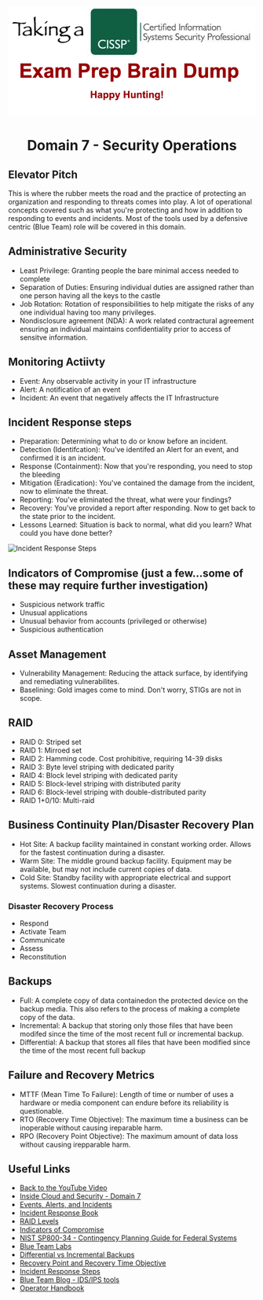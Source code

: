 ![Logo](https://github.com/n1cfury/takinacissp/blob/master/branding.png?raw=true)

# <p align=center>Domain 7 - Security Operations</p>

## Elevator Pitch
This is where the rubber meets the road and the practice of protecting an organization and responding to threats comes into play. A lot of operational concepts covered such as what you're protecting and how in addition to responding to events and incidents. Most of the tools used by a defensive centric (Blue Team) role will be covered in this domain.

## Administrative Security
- Least Privilege: Granting people the bare minimal access needed to complete 
- Separation of Duties: Ensuring individual duties are assigned rather than one person having all the keys to the castle
- Job Rotation: Rotation of responsibilities to help mitigate the risks of any one individual having too many privileges. 
- Nondisclosure agreement (NDA): A work related contractural agreement ensuring an individual maintains confidentiality prior to access of sensitve information.

## Monitoring Actiivty
- Event: Any observable activity in your IT infrastructure
- Alert: A notification of an event
- Incident: An event that negatively affects the IT Infrastructure

## Incident Response steps
- Preparation: Determining what to do or know before an incident.
- Detection (Identifcation): You've identifed an Alert for an event, and confirmed it is an incident.
- Response (Containment): Now that you're responding, you need to stop the bleeding
- Mitigation (Eradication): You've contained the damage from the incident, now to eliminate the threat.
- Reporting: You've eliminated the threat, what were your findings?
- Recovery: You've provided a report after responding. Now to get back to the state prior to the incident. 
- Lessons Learned: Situation is back to normal, what did you learn? What could you have done better?

![Incident Response Steps](https://cdn-cybersecurity.att.com/blog-content/incident-response-steps-comparison-guide-framework-side-by-side.jpg)

## Indicators of Compromise (just a few...some of these may require further investigation)
- Suspicious network traffic
- Unusual applications
- Unusual behavior from accounts (privileged or otherwise)
- Suspicious authentication

## Asset Management
- Vulnerability Management: Reducing the attack surface, by identifying and remediating vulnerabilites.
- Baselining: Gold images come to mind. Don't worry, STIGs are not in scope.

## RAID
- RAID 0: Striped set
- RAID 1: Mirroed set
- RAID 2: Hamming code. Cost prohibitive, requiring 14-39 disks
- RAID 3: Byte level striping with dedicated parity
- RAID 4: Block level striping with dedicated parity
- RAID 5: Block-level striping with distributed parity
- RAID 6: Block-level striping with double-distributed parity
- RAID 1+0/10: Multi-raid

## Business Continuity Plan/Disaster Recovery Plan
- Hot Site: A backup facility maintained in constant working order. Allows for the fastest continuation during a disaster.
- Warm Site: The middle ground backup facility. Equipment may be available, but may not include current copies of data.
- Cold Site: Standby facility with appropriate electrical and support systems. Slowest continuation during a disaster.

### Disaster Recovery Process
 - Respond
 - Activate Team
 - Communicate
 - Assess
 - Reconstitution

## Backups
- Full: A complete copy of data containedon the protected device on the backup media. This also refers to the process of making a complete copy of the data.
- Incremental: A backup that storing only those files that have been modifed since the time of the most recent full or incremental backup. 
- Differential: A backup that stores all files that have been modified since the time of the most recent full backup

## Failure and Recovery Metrics
- MTTF (Mean Time To Failure): Length of time or number of uses a hardware or media component can endure before its reliability is questionable.
- RTO (Recovery Time Objective): The maximum time a business can be inoperable without causing ireparable harm.
- RPO (Recovery Point Objective): The maximum amount of data loss without causing irepparable harm.

## Useful Links
- [Back to the YouTube Video](https://youtu.be/lQTHMS7X7rQ)
- [Inside Cloud and Security - Domain 7](https://www.youtube.com/watch?v=Vle4g2apsvc)
- [Events, Alerts, and Incidents](https://danielmiessler.com/study/event-alert-incident/)
- [Incident Response Book](https://www.amazon.com/Incident-Response-Computer-Forensics-Third/dp/0071798684/ref=asc_df_0071798684/?tag=hyprod-20&linkCode=df0&hvadid=312091457223&hvpos=&hvnetw=g&hvrand=7510202046434899008&hvpone=&hvptwo=&hvqmt=&hvdev=c&hvdvcmdl=&hvlocint=&hvlocphy=9031327&hvtargid=pla-464897074962&psc=1&tag=&ref=&adgrpid=62820903995&hvpone=&hvptwo=&hvadid=312091457223&hvpos=&hvnetw=g&hvrand=7510202046434899008&hvqmt=&hvdev=c&hvdvcmdl=&hvlocint=&hvlocphy=9031327&hvtargid=pla-464897074962)
- [RAID Levels](https://www.prepressure.com/library/technology/raid)
- [Indicators of Compromise](https://www.crowdstrike.com/cybersecurity-101/indicators-of-compromise/)
- [NIST SP800-34 - Contingency Planning Guide for Federal Systems](https://csrc.nist.gov/publications/detail/sp/800-34/rev-1/final)
- [Blue Team Labs](https://blueteamlabs.online/)
- [Differential vs Incremental Backups](https://www.acronis.com/en-us/articles/incremental-differential-backups/#:~:text=A%20differential%20backup%20backs%20up,since%20the%20last%20full%20back.&text=Incremental%20backups%20also%20back%20up,a%20full%20or%20incremental%20backup.)
- [Recovery Point and Recovery Time Objective](https://dbvisit.com/understanding-rto-and-rpo-disaster-recovery)
- [Incident Response Steps](https://cybersecurity.att.com/blogs/security-essentials/incident-response-steps-comparison-guide)
- [Blue Team Blog - IDS/IPS tools](https://blueteamblog.com/ips-vs-ids-an-overview)
- [Operator Handbook](https://www.amazon.com/Operator-Handbook-Team-OSINT-Reference/dp/B085RR67H5)
